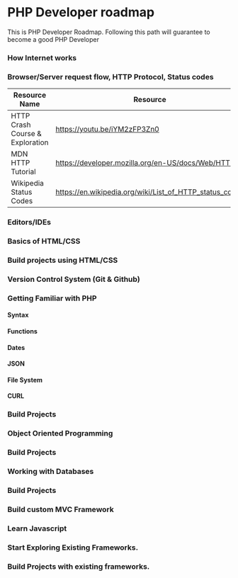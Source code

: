 # PHP Developer roadmap
This is PHP Developer Roadmap. Following this path will guarantee to become a good PHP Developer

### How Internet works


### Browser/Server request flow, HTTP Protocol, Status codes
| Resource Name                   | Resource                                                |
|---------------------------------|---------------------------------------------------------|
| HTTP Crash Course & Exploration | https://youtu.be/iYM2zFP3Zn0                            |
| MDN HTTP Tutorial               | https://developer.mozilla.org/en-US/docs/Web/HTTP       |
| Wikipedia Status Codes          | https://en.wikipedia.org/wiki/List_of_HTTP_status_codes |

### Editors/IDEs

### Basics of HTML/CSS

### Build projects using HTML/CSS

### Version Control System (Git & Github)

### Getting Familiar with PHP

#### Syntax

#### Functions

#### Dates

#### JSON

#### File System

#### CURL

### Build Projects

### Object Oriented Programming

### Build Projects

### Working with Databases

### Build Projects

### Build custom MVC Framework

### Learn Javascript

### Start Exploring Existing Frameworks.

### Build Projects with existing frameworks.
